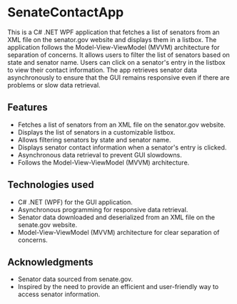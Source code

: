 # SenateContactApp
This is a C# .NET WPF application that fetches a list of senators from an XML file on the senator.gov website and displays them in a listbox. The application follows the Model-View-ViewModel (MVVM) architecture for separation of concerns. It allows users to filter the list of senators based on state and senator name. Users can click on a senator's entry in the listbox to view their contact information. The app retrieves senator data asynchronously to ensure that the GUI remains responsive even if there are problems or slow data retrieval.

## Features
- Fetches a list of senators from an XML file on the senator.gov website.
- Displays the list of senators in a customizable listbox.
- Allows filtering senators by state and senator name.
- Displays senator contact information when a senator's entry is clicked.
- Asynchronous data retrieval to prevent GUI slowdowns.
- Follows the Model-View-ViewModel (MVVM) architecture.

## Technologies used
- C# .NET (WPF) for the GUI application.
- Asynchronous programming for responsive data retrieval.
- Senator data downloaded and deserialized from an XML file on the senate.gov website.
- Model-View-ViewModel (MVVM) architecture for clear separation of concerns.

## Acknowledgments
- Senator data sourced from senate.gov.
- Inspired by the need to provide an efficient and user-friendly way to access senator information.
